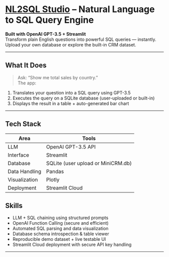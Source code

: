 # [NL2SQL Studio](https://nl2sql-studio.streamlit.app/) – Natural Language to SQL Query Engine

**Built with OpenAI GPT-3.5 + Streamlit**  
Transform plain English questions into powerful SQL queries — instantly.  
Upload your own database or explore the built-in CRM dataset.

---

## What It Does

> Ask: “Show me total sales by country.”  
> The app:
1. Translates your question into a SQL query using GPT-3.5  
2. Executes the query on a SQLite database (user-uploaded or built-in)  
3. Displays the result in a table + auto-generated bar chart  

---


## Tech Stack

| Area | Tools |
|------|-------|
| LLM | OpenAI GPT-3.5 API |
| Interface | Streamlit |
| Database | SQLite (user upload or MiniCRM.db) |
| Data Handling | Pandas |
| Visualization | Plotly |
| Deployment | Streamlit Cloud |

## Skills 

-  LLM + SQL chaining using structured prompts
-  OpenAI Function Calling (secure and efficient)
-  Automated SQL parsing and data visualization
-  Database schema introspection & table viewer
-  Reproducible demo dataset + live testable UI
-  Streamlit Cloud deployment with secure API key handling

---
